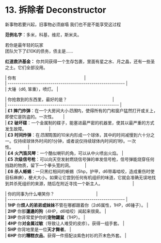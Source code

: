 # 13. 拆除者 Deconstructor 
  
新事物若要兴起，旧事物必须崩塌
我们也不是不能享受这过程
  
**范例名字**：多米，科基，维尼，斯米夫。

若你是最年轻的玩家  
团队欠下了£10K的债务，债主是……  
  
**红道救济基金：** 你共同获得一个生存包裹，里面有星之水、月之晶，还有一些圣之土。它们全部没用。  
  
  
| 你有                                                         |  
| ------------------------------------------------------------ |  
| 大锤（d6, 笨重），喷灯。 |  
  
| 你抢救到的东西里，最好的是？                                      |  
| --------------------------------------------------------- |  
| **£1** **摔门炸弹**：在一个大房间大小*范围*内，使得所有的门和窗户猛然打开或关上，即使它是防盗的。一次性。      |  
| **£2** **破坏碟**：一个金属制的碟子，能塞进最严密的机器里，使其以最严重的方式发生故障。                   |  
| **£3** **时间炸弹**：在*范围*周围的10米内形成一个球体，其中的时间减慢到六十分之一。仅持续球体外时间的1分钟，或者说仅持续球体内时间的1秒。一次性。            |  
| **£4** **火汽笛风琴**：一个酷似喇叭的角，可以从中火喷出火焰。 |  
| **£5** **次级信号枪**：可以向天空发射燃烧信号弹的单发信号枪，信号弹能烧穿任何挡路的物质，留下一个拳头宽的洞。          |  
| **£6** **杀人蜥蜴**：一只黑红相间的蜥蜴（5hp，护甲，d6带毒啮咬，造成重伤时使目标麻痹），梗犬大小。如果让它尝到任何有机组织的味道，它就会准确无误地找到并杀死组织的来源，随后在附近寻找一个新主人。                         |  
  
| 你的同事为什么嘲笑你？                                   |  
| ------------------------------------------------------------ |  
| **1HP** 你**烦人的弟弟或妹妹**不管在哪都跟着你（2d6属性，1HP，d6锤子）。 |  
| **2HP** 你那**邋遢的狗**（4HP，d6啮咬）闻起来很臭。 |  
| **3HP** 你非常爱护你的**宠物鼹鼠**（1HP）。 |  
| **4HP** 你**对金属过敏**（导致让人难受的皮疹）。获得一组手套。 |  
| **5HP** 你背地里是一位**天才舞者**。 |  
| **6HP** 你的**糟糕衣品**。获得一件搭配淡紫色衬衫的芥末色外套。 |